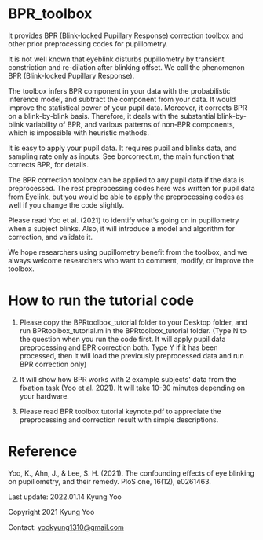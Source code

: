 # BPR_toolbox
It provides BPR (Blink-locked Pupillary Response) correction toolbox and other prior preprocessing codes for pupillometry.

It is not well known that eyeblink disturbs pupillometry by transient constriction and re-dilation after blinking offset. We call the phenomenon BPR (Blink-locked Pupillary Response). 

The toolbox infers BPR component in your data with the probabilistic inference model, and subtract the component from your data. It would improve the statistical power of your pupil data. Moreover, it corrects BPR on a blink-by-blink basis. Therefore, it deals with the substantial blink-by-blink variability of BPR, and various patterns of non-BPR components, which is impossible with heuristic methods. 

It is easy to apply your pupil data. It requires pupil and blinks data, and sampling rate only as inputs. See bprcorrect.m, the main function that corrects BPR, for details.

The BPR correction toolbox can be applied to any pupil data if the data is preprocessed. The rest preprocessing codes here was written for pupil data from Eyelink, but you would be able to apply the preprocessing codes as well if you change the code slightly. 

Please read Yoo et al. (2021) to identify what's going on in pupillometry when a subject blinks. Also, it will introduce a model and algorithm for correction, and validate it.

We hope researchers using pupillometry benefit from the toolbox, and we always welcome researchers who want to comment, modify, or improve the toolbox.

# How to run the tutorial code

1. Please copy the BPRtoolbox_tutorial folder to your Desktop folder, and run BPRtoolbox_tutorial.m in the BPRtoolbox_tutorial folder. (Type N to the question when you run the code first. It will apply pupil data preprocessing and BPR correction both. Type Y if it has been processed, then it will load the previously preprocessed data and run BPR correction only) 

2. It will show how BPR works with 2 example subjects' data from the fixation task (Yoo et al. 2021). It will take 10-30 minutes depending on your hardware. 

3. Please read BPR toolbox tutorial keynote.pdf to appreciate the preprocessing and correction result with simple descriptions.

# Reference

Yoo, K., Ahn, J., & Lee, S. H. (2021). The confounding effects of eye blinking on pupillometry, and their remedy. PloS one, 16(12), e0261463.



Last update: 2022.01.14 Kyung Yoo
 
Copyright 2021 Kyung Yoo

Contact: yookyung1310@gmail.com

